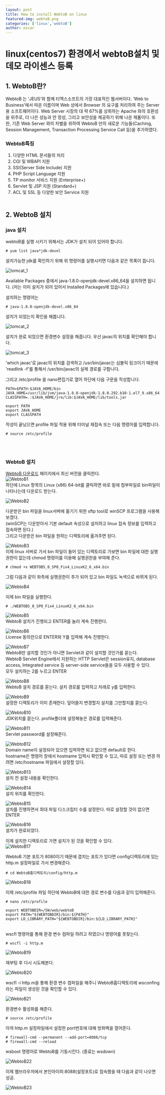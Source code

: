 ```yaml
---
layout: post
title: How to install WebtoB on linux
featured-img: webtoB.png
categories: ['linux','webtoB']
author: oscar
---
```


# linux(centos7) 환경에서 webtoB설치 및 데모 라이센스 등록

## 1. WebtoB란?

WebtoB 는 'JEUS'와 함께 티맥스소프트의 가장 대표적인 웹서버이다. ‘Web to Business’에서 따온 이름이며 Web 상에서 Browser 의
요구를 처리하여 주는 Server 용 소프트웨어이다. Web Server 시장의 대
략 67%를 상회하는 Apache 와의 호환성을 위주로, 더 나은 성능과 안
정성, 그리고 보안성을 제공하기 위해 나온 제품이다. 또한, 기존 Web
Server 와의 차별을 위하여 WebtoB 만의 새로운 기능들(Caching, Session
Management, Transaction Processing Service Call 등)을 추가하였다. 
<br>

### WebtoB특징

1. 다양한 HTML 문서들의 처리
2. CGI 및 WBAPI 지원
3. SSI(Server Side Include) 지원
4. PHP Script Language 지원
5. TP monitor 서비스 지원 (Enterprise+)
6. Servlet 및 JSP 지원 (Standard+)
7. ACL 및 SSL 등 다양한 보안 Service 지원
<br><br>

## 2. WebtoB 설치

### java 설치
webtoB를 실행 시키기 위해서는 JDK가 설치 되어 있어야 합니다. 

```
# yum list java*jdk-devel
```
설치가능한 jdk를 확인하기 위해 위 명령어를 실행시키면 다음과 같은 목록이 뜹니다.

![tomcat_1](../image/oscar/2021-04-28/1.png)

Available Packages 중에서 java-1.8.0-openjdk-devel.x86_64을 설치하면 됩니다. 
(저는 이미 설치가 되어 있어서 Installed Packages에 있습니다.)

설치하는 명령어는

```
# java-1.8.0-openjdk-devel.x86_64
```

설치가 되었는지 확인을 해봅니다.

![tomcat_2](../image/oscar/2021-04-28/2.png)

설치가 완료 되었으면 환경변수 설정을 해줍니다. 우선 javac의 위치를 확인해야 합니다.

![tomcat_3](../image/oscar/2021-04-28/3.png)

'which javac'로 javac의 위치를 검색하고 
/usr/bin/javac는 심볼릭 링크이기 때문에 
'readlink -f'를 통해서 /usr/bin/javac의 실제 경로를 구합니다.

그리고 /etc/profile 을 nano편집기로 열어 하단에 다음 구문을 작성합니다.

```
PATH=$PATH:$JAVA_HOME/bin
JAVA_HOME=/usr/lib/jvm/java-1.8.0-openjdk-1.8.0.292.b10-1.el7_9.x86_64
CLASSPATH=.:$JAVA_HOME/jre/lib:$JAVA_HOME/lib/tools.jar

export PATH
export JAVA_HOME
export CLASSPATH
```

작성이 끝났으면 profile 파일 적용 위해 터미널 재접속 또는 다음 명령어를 입력합니다.

```
# source /etc/profile
```
<br><br>

### WebtoB 설치

[WebtoB 다운로드](https://technet.tmaxsoft.com/ko/front/download/findDownloadList.do?cmProductCode=0102) 페이지에서 최신 버전을 클릭한다.
<br>
![WebtoB1](../image/oscar/2021-06-18_webtob/1.png)
<br>
하단에 Linux 항목의 Linux (x86) 64-bit를 클릭하면 바로 밑에 첨부파일로 bin파일이 나타나는데 다운로드 받는다.

![WebtoB2](../image/oscar/2021-06-18_webtob/2.png)
<br>

다운받은 bin 파일을 linux서버에 옮기기 위한 sftp tool로 winSCP 프로그램을 사용해보겠다.<br>
(winSCP는 다운받아서 기본 default 속성으로 설치하고 linux 접속 정보를 입력하고 접속하면 된다.)<br>
그리고 다운받은 bin 파일을 원하는 디렉토리에 옮겨주면 된다.<br>

![WebtoB3](../image/oscar/2021-06-18_webtob/3.png)
<br>
이제 linux 서버로 가서 bin 파일이 들어 있는 디렉토리로 가보면 bin 파일에 대한 실행권한이 없는데 chmod 명령어를 이용해 실행권한을 부여해 준다.

```
# chmod +x WEBTOB5_0_SP0_Fix4_LinuxK2_6_x64.bin
```
그럼 다음과 같이 좌측에 실행권한이 추가 되어 있고 bin 파일도 녹색으로 바뀌게 된다.<br>

![WebtoB4](../image/oscar/2021-06-18_webtob/4.png)<br>

이제 bin 파일을 실행한다.<br>

```
# ./WEBTOB5_0_SP0_Fix4_LinuxK2_6_x64.bin
```

![WebtoB5](../image/oscar/2021-06-18_webtob/5.png)<br>
WebtoB 설치가 진행되고 ENTER를 눌러 계속 진행한다.<br>

![WebtoB6](../image/oscar/2021-06-18_webtob/6.png)<br>
License 동의란으로 ENTER와 Y를 입력해 계속 진행한다.<br>

![WebtoB7](../image/oscar/2021-06-18_webtob/7.png)<br>
WebtoB만 설치할 것인가 아니면 Servlet과 같이 설치할 것인가를 묻는다.
<br>
WebtoB Servlet Engine에서 지원하는 HTTP Servlet은 session유지, database access, Integrated service 등 server-side service들을 모두 사용할 수 있다.
<br>
모두 설치하는 2를 누르고 ENTER
<br>

![WebtoB8](../image/oscar/2021-06-18_webtob/8.png)<br>
WebtoB 설치 경로를 묻는다. 설치 경로를 입력하고 차례로 y를 입력한다.<br>

![WebtoB9](../image/oscar/2021-06-18_webtob/9.png)<br>
설정한 디렉토리가 이미 존재한다. 덮어쓸지 변경할지 설치를 그만할지를 묻는다.<br>

![WebtoB10](../image/oscar/2021-06-18_webtob/10.png)<br>
JDK위치를 묻는다. profile폴더에 설정해놓은 경로를 입력해준다.<br>

![WebtoB11](../image/oscar/2021-06-18_webtob/11.png)<br>
Servlet password를 설정해준다.

![WebtoB12](../image/oscar/2021-06-18_webtob/12.png)<br>
Domain name이 설정되어 있으면 입력하면 되고 없으면 default로 한다.<br>
hostname은 명령어 창에서 hostname 입력시 확인할 수 있고, 따로 설정 또는 변경 하려면 /etc/hostname 파일에서 설정할 있다.<br>

![WebtoB13](../image/oscar/2021-06-18_webtob/13.png)<br>
설치 전 설정 내용을 확인한다.<br>

![WebtoB14](../image/oscar/2021-06-18_webtob/14.png)<br>
설치 위치를 확인한다.<br>

![WebtoB15](../image/oscar/2021-06-18_webtob/15.png)<br>
설치를 진행하면서 최대 파일 디스크립터 수를 설정한다. 따로 설정할 것이 없으면 ENTER<br>

![WebtoB16](../image/oscar/2021-06-18_webtob/16.png)<br>
설치가 완료되었다.<br>

이제 설치한 디렉토리로 가면 설치가 된 것을 확인할 수 있다.<br>
![WebtoB17](../image/oscar/2021-06-18_webtob/17.png)<br>

WebtoB 기본 포트가 8080이기 때문에 겹치는 포트가 있다면 config디렉토리에 있는 http.m 설정파일로 가서 변경해준다.<br>

```
# cd WebtoB홈디렉토리/config/http.m  
```

![WebtoB18](../image/oscar/2021-06-18_webtob/18.png)<br>

이제 /etc/profile 파일 하단에 WebtoB에 대한 경로 변수를 다음과 같이 입력해준다.

```
# nano /etc/profile
```
```
export WEBTOBDIR=/SW/web/webtoB
export PATH="${WEBTOBDIR}/bin:${PATH}"
export LD_LIBRARY_PATH="${WEBTOBDIR}/bin:${LD_LIBRARY_PATH}"
```
<br>
wscfl 명령어를 통해 환경 변수 컴파일 하려고 하였으나 명령어를 못찾는다.<br>

```
# wscfl -i http.m
```
![WebtoB19](../image/oscar/2021-06-18_webtob/19.png)<br>

재부팅 후 다시 시도해본다.<br>

![WebtoB20](../image/oscar/2021-06-18_webtob/20.png)<br>

wscfl -i http.m을 통해 환경 변수 컴파일을 해주니 WebtoB홈디렉토리에 wsconfing라는 파일이 생성된 것을 확인할 수 있다.

![WebtoB21](../image/oscar/2021-06-18_webtob/21.png)<br>

환경변수 활성화를 해준다.
```
# source /etc/profile
```

아까 http.m 설정파일에서 설정한 port번호에 대해 방화벽을 열어준다.
```
# firewall-cmd --permanent --add-port=8088/tcp
# firewall-cmd --reload 
```
wsboot 명령어로 WebtoB를 기동시킨다. (종료는 wsdown)<br>

![WebtoB22](../image/oscar/2021-06-18_webtob/22.png)<br>

이제 웹브라우저에서 본인아이피:8088(설정포트)로 접속했을 때 다음과 같이 나오면 성공.

![WebtoB23](../image/oscar/2021-06-18_webtob/23.png)<br>



